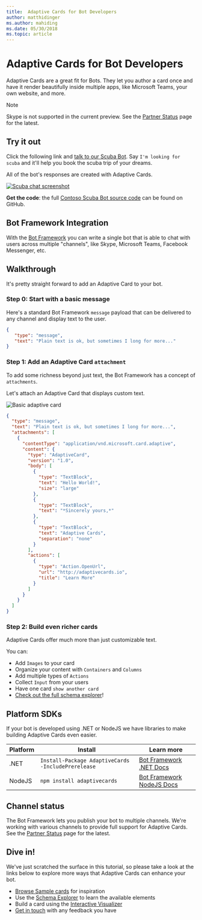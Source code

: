 ```yaml
---
title:  Adaptive Cards for Bot Developers
author: matthidinger
ms.author: mahiding
ms.date: 05/30/2018
ms.topic: article
---
```


# Adaptive Cards for Bot Developers

Adaptive Cards are a great fit for Bots. They let you author a card once and have it render beautifully inside multiple apps, like  Microsoft Teams, your own website, and more.

> [!NOTE]
> Skype is not supported in the current preview. See the [Partner Status](../resources/partners.md) page for the latest.

## Try it out

Click the following link and [talk to our Scuba Bot](http://contososcubademo.azurewebsites.net/). Say `I'm looking for scuba` and it'll help you book the scuba trip of your dreams.  

All of the bot's responses are created with Adaptive Cards.

[![Scuba chat screenshot](media/bots/scuba-chat.png)](http://contososcubademo.azurewebsites.net/)

**Get the code**: the full [Contoso Scuba Bot source code](https://github.com/matthidinger/ContosoScubaBot
) can be found on GitHub.


## Bot Framework Integration

With the [Bot Framework](https://dev.botframework.com/) you can write a single bot that is able to chat with users across multiple "channels", like Skype, Microsoft Teams, Facebook Messenger, etc.

## Walkthrough

It's pretty straight forward to add an Adaptive Card to your bot.

### Step 0: Start with a basic message

Here's a standard Bot Framework `message` payload that can be delivered to any channel and display text to the user.

```json
{
   "type": "message",
   "text": "Plain text is ok, but sometimes I long for more..."
}
```

### Step 1: Add an Adaptive Card `attachment`

To add some richness beyond just text, the Bot Framework has a concept of `attachments`. 

Let's attach an Adaptive Card that displays custom text.

![Basic adaptive card](media/bots/hello-adaptivecards.png)

```json
{
  "type": "message",
  "text": "Plain text is ok, but sometimes I long for more...",
  "attachments": [
    {
      "contentType": "application/vnd.microsoft.card.adaptive",
      "content": {
        "type": "AdaptiveCard",
        "version": "1.0",
        "body": [
          {
            "type": "TextBlock",
            "text": "Hello World!",
            "size": "large"
          },
          {
            "type": "TextBlock",
            "text": "*Sincerely yours,*"
          },
          {
            "type": "TextBlock",
            "text": "Adaptive Cards",
            "separation": "none"
          }
        ],
        "actions": [
          {
            "type": "Action.OpenUrl",
            "url": "http://adaptivecards.io",
            "title": "Learn More"
          }
        ]
      }
    }
  ]
}
```

### Step 2: Build even richer cards 

Adaptive Cards offer much more than just customizable text. 

You can: 

* Add `Images` to your card
* Organize your content with `Containers` and `Columns`
* Add multiple types of `Actions`
* Collect `Input` from your users
* Have one card `show another card`
* [Check out the full schema explorer](https://adaptivecards.io/explorer/)! 

## Platform SDKs

If your bot is developed using .NET or NodeJS we have libraries to make building Adaptive Cards even easier.

Platform|Install|Learn more
--------|-------|----------
.NET | `Install-Package AdaptiveCards -IncludePrerelease` | [Bot Framework .NET Docs](/bot-framework/dotnet/bot-builder-dotnet-add-rich-card-attachments)
NodeJS | `npm install adaptivecards` | [Bot Framework NodeJS Docs](/bot-framework/nodejs/bot-builder-nodejs-send-rich-cards)


## Channel status

The Bot Framework lets you publish your bot to multiple channels. We're working with various channels to provide full support for Adaptive Cards. See the [Partner Status](../resources/partners.md) page for the latest.


## Dive in!

We've just scratched the surface in this tutorial, so please take a look at the links below to explore more ways that Adaptive Cards can enhance your bot.

* [Browse Sample cards](https://adaptivecards.io/samples/) for inspiration
* Use the [Schema Explorer](https://adaptivecards.io/explorer) to learn the available elements
* Build a card using the [Interactive Visualizer](https://adaptivecards.io/visualizer/index.html?hostApp=Skype)
* [Get in touch](https://adaptivecards.io/connect) with any feedback you have
